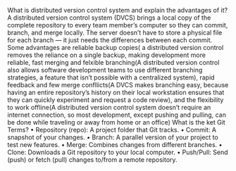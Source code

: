 What is distributed version control system and explain the advantages of it?
  A distributed version control system (DVCS) brings a local copy of the complete repository to every team member’s computer so they can commit, branch, and merge locally. The server doesn’t have to store a physical file for each branch — it just needs the differences between each commit. Some advantages are reliable backup copies( a distributed version control removes the reliance on a single backup, making development more reliable, fast merging and felxible branching(A distributed version control also allows software development teams to use different branching strategies, a feature that isn’t possible with a centralized system), rapid feedback and few merge confllicts(A DVCS makes branching easy, because having an entire repository’s history on their local workstation ensures that they can quickly experiment and request a code review), and the flexibility to work offline(A distributed version control system doesn’t require an internet connection, so most development, except pushing and pulling, can be done while traveling or away from home or an office)
What is the ket Git Terms?
  • Repository (repo): A project folder that Git tracks.
  • Commit: A snapshot of your changes.
  • Branch: A parallel version of your project to test new features.
  • Merge: Combines changes from different branches.
  • Clone: Downloads a Git repository to your local computer.
  • Push/Pull: Send (push) or fetch (pull) changes to/from a remote repository.
